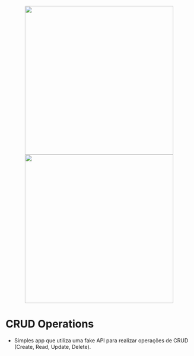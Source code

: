 <p float="left" align="center">
  <img width="400" src="https://user-images.githubusercontent.com/58265177/134993557-e27952b6-aa4d-475d-a9b2-cdfc71b8b06d.png"/>  
  <img width="400" src="https://user-images.githubusercontent.com/58265177/134993681-027eae74-9050-4ce8-8ce5-269bbf84335a.png"/>
</p>

# CRUD Operations
- Simples app que utiliza uma fake API para realizar operações de CRUD (Create, Read, Update, Delete).
